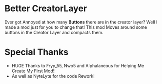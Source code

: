 # Better CreatorLayer

Ever got Annoyed at how many **Buttons** there are in the creator layer? Well I made a mod just for you to change that! This mod Moves around some buttons in the Creator Layer and compacts them.

# Special Thanks

- HUGE Thanks to Fryy_55, Nwo5 and Alphalaneous for Helping Me Create My First Mod!!
- As well as NyteLyte for the code Rework!
